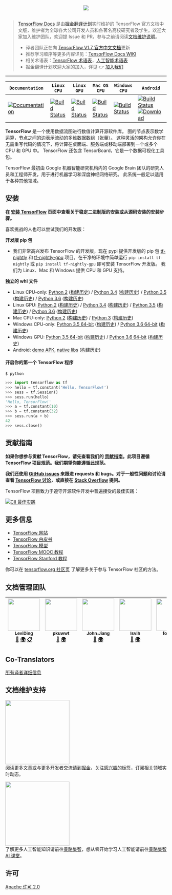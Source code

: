 <div align="center">
  <img src="https://www.tensorflow.org/images/tf_logo_transp.png"><br><br>
</div>

> [TensorFlow Docs](https://github.com/xitu/tensorflow-docs) 是由[掘金翻译计划](https://github.com/xitu/gold-miner)实时维护的 TensorFlow 官方文档中文版，维护者为全球各大公司开发人员和各著名高校研究者及学生。欢迎大家加入维护团队，欢迎提 Issue 和 PR，参与之前请阅读[文档维护说明](https://github.com/xitu/tensorflow-docs/wiki#%E6%96%87%E6%A1%A3%E7%BB%B4%E6%8A%A4%E8%A7%84%E8%8C%83)。
>
> - 译者团队正在向 [TensorFlow V1.7 官方中文文档](https://github.com/xitu/tensorflow-docs)更新
> - 推荐学习顺序等更多内容详见：[TensorFlow Docs WIKI](https://github.com/xitu/tensorflow-docs/wiki)
> - 相关术语表：[TensorFlow 术语表](https://github.com/xitu/tensorflow-docs/wiki/TensorFlow-%E6%9C%AF%E8%AF%AD%E8%A1%A8)，[人工智能术语表](https://github.com/xitu/tensorflow-docs/wiki#%E6%9C%AF%E8%AF%AD%E8%A1%A8)
> - 掘金翻译计划欢迎大家的加入，详见 👉 [加入我们](https://github.com/xitu/gold-miner)

---

| **`Documentation`** | **`Linux CPU`** | **`Linux GPU`** | **`Mac OS CPU`** | **`Windows CPU`** | **`Android`** |
|-----------------|---------------------|------------------|-------------------|---------------|---------------|
| [![Documentation](https://img.shields.io/badge/api-reference-blue.svg)](https://www.tensorflow.org/api_docs/) | [![Build Status](https://ci.tensorflow.org/buildStatus/icon?job=tensorflow-master-cpu)](https://ci.tensorflow.org/job/tensorflow-master-cpu) | [![Build Status](https://ci.tensorflow.org/buildStatus/icon?job=tensorflow-master-linux-gpu)](https://ci.tensorflow.org/job/tensorflow-master-linux-gpu) | [![Build Status](https://ci.tensorflow.org/buildStatus/icon?job=tensorflow-master-mac)](https://ci.tensorflow.org/job/tensorflow-master-mac) | [![Build Status](https://ci.tensorflow.org/buildStatus/icon?job=tensorflow-master-win-cmake-py)](https://ci.tensorflow.org/job/tensorflow-master-win-cmake-py) | [![Build Status](https://ci.tensorflow.org/buildStatus/icon?job=tensorflow-master-android)](https://ci.tensorflow.org/job/tensorflow-master-android) [ ![Download](https://api.bintray.com/packages/google/tensorflow/tensorflow/images/download.svg) ](https://bintray.com/google/tensorflow/tensorflow/_latestVersion)

**TensorFlow** 是一个使用数据流图进行数值计算开源软件库。
图的节点表示数学运算，节点之间的边表示流动的多维数据数组（张量）。
这种灵活的架构允许你在无需重写代码的情况下，将计算在桌面端、服务端或移动端部署到一个或多个 CPU 和 GPU 中。
TensorFlow 还包含 TensorBoard，它是一个数据可视化工具包。

TensorFlow 最初由 Google 机器智能研究机构内的 
Google Brain 团队的研究人员和工程师开发，用于进行机器学习和深度神经网络研究。
此系统一般足以适用于各种其他领域。

## 安装

**在 [安装 TensorFlow](https://www.tensorflow.org/get_started/os_setup.html) 页面中查看关于稳定二进制版的安装或从源码安装的安装步骤。**

喜欢挑战的人也可以尝试我们的开发版：

**开发版 pip 包**
* 我们非常高兴发布 TensorFlow 的开发版，现在 pypi 提供开发版的 pip 包 [tf-nightly](https://pypi.python.org/pypi/tf-nightly) 和
  [tf-nightly-gpu](https://pypi.python.org/pypi/tf-nightly-gpu) 项目。在干净的环境中简单运行 `pip install tf-nightly` 或 `pip install tf-nightly-gpu` 即可安装 TensorFlow 开发版。 我们为 Linux、Mac 和 Windows 提供  CPU 和 GPU 支持。


**独立的 whl 文件**
* Linux CPU-only: [Python 2](https://ci.tensorflow.org/view/tf-nightly/job/tf-nightly-linux/TF_BUILD_IS_OPT=OPT,TF_BUILD_IS_PIP=PIP,TF_BUILD_PYTHON_VERSION=PYTHON2,label=cpu-slave/lastSuccessfulBuild/artifact/pip_test/whl/tf_nightly-1.head-cp27-none-linux_x86_64.whl) ([构建历史](https://ci.tensorflow.org/view/tf-nightly/job/tf-nightly-linux/TF_BUILD_IS_OPT=OPT,TF_BUILD_IS_PIP=PIP,TF_BUILD_PYTHON_VERSION=PYTHON2,label=cpu-slave/)) / [Python 3.4](https://ci.tensorflow.org/view/tf-nightly/job/tf-nightly-linux/TF_BUILD_IS_OPT=OPT,TF_BUILD_IS_PIP=PIP,TF_BUILD_PYTHON_VERSION=PYTHON3,label=cpu-slave/lastSuccessfulBuild/artifact/pip_test/whl/tf_nightly-1.head-cp34-cp34m-linux_x86_64.whl) ([构建历史](https://ci.tensorflow.org/view/tf-nightly/job/tf-nightly-linux/TF_BUILD_IS_OPT=OPT,TF_BUILD_IS_PIP=PIP,TF_BUILD_PYTHON_VERSION=PYTHON3,label=cpu-slave/)) / [Python 3.5](https://ci.tensorflow.org/view/tf-nightly/job/tf-nightly-linux/TF_BUILD_IS_OPT=OPT,TF_BUILD_IS_PIP=PIP,TF_BUILD_PYTHON_VERSION=PYTHON3.5,label=cpu-slave/lastSuccessfulBuild/artifact/pip_test/whl/tf_nightly-1.head-cp35-cp35m-linux_x86_64.whl) ([构建历史](https://ci.tensorflow.org/view/tf-nightly/job/tf-nightly-linux/TF_BUILD_IS_OPT=OPT,TF_BUILD_IS_PIP=PIP,TF_BUILD_PYTHON_VERSION=PYTHON3.5,label=cpu-slave/)) / [Python 3.6](http://ci.tensorflow.org/view/tf-nightly/job/tf-nightly-linux/TF_BUILD_IS_OPT=OPT,TF_BUILD_IS_PIP=PIP,TF_BUILD_PYTHON_VERSION=PYTHON3.6,label=cpu-slave/lastSuccessfulBuild/artifact/pip_test/whl/tf_nightly-1.head-cp36-cp36m-linux_x86_64.whl) ([构建历史](https://ci.tensorflow.org/view/tf-nightly/job/tf-nightly-linux/TF_BUILD_IS_OPT=OPT,TF_BUILD_IS_PIP=PIP,TF_BUILD_PYTHON_VERSION=PYTHON3.6,label=cpu-slave/))
* Linux GPU: [Python 2](https://ci.tensorflow.org/view/tf-nightly/job/tf-nightly-linux/TF_BUILD_IS_OPT=OPT,TF_BUILD_IS_PIP=PIP,TF_BUILD_PYTHON_VERSION=PYTHON2,label=gpu-linux/42/artifact/pip_test/whl/tf_nightly_gpu-1.head-cp27-none-linux_x86_64.whl) ([构建历史](https://ci.tensorflow.org/view/tf-nightly/job/tf-nightly-linux/TF_BUILD_IS_OPT=OPT,TF_BUILD_IS_PIP=PIP,TF_BUILD_PYTHON_VERSION=PYTHON2,label=gpu-linux/)) / [Python 3.4](https://ci.tensorflow.org/view/tf-nightly/job/tf-nightly-linux/TF_BUILD_IS_OPT=OPT,TF_BUILD_IS_PIP=PIP,TF_BUILD_PYTHON_VERSION=PYTHON3,label=gpu-linux/lastSuccessfulBuild/artifact/pip_test/whl/tf_nightly_gpu-1.head-cp34-cp34m-linux_x86_64.whl) ([构建历史](https://ci.tensorflow.org/view/tf-nightly/job/tf-nightly-linux/TF_BUILD_IS_OPT=OPT,TF_BUILD_IS_PIP=PIP,TF_BUILD_PYTHON_VERSION=PYTHON3,label=gpu-linux/)) / [Python 3.5](https://ci.tensorflow.org/view/tf-nightly/job/tf-nightly-linux/TF_BUILD_IS_OPT=OPT,TF_BUILD_IS_PIP=PIP,TF_BUILD_PYTHON_VERSION=PYTHON3.5,label=gpu-linux/lastSuccessfulBuild/artifact/pip_test/whl/tf_nightly_gpu-1.head-cp35-cp35m-linux_x86_64.whl) ([构建历史](https://ci.tensorflow.org/view/tf-nightly/job/tf-nightly-linux/TF_BUILD_IS_OPT=OPT,TF_BUILD_IS_PIP=PIP,TF_BUILD_PYTHON_VERSION=PYTHON3.5,label=gpu-linux/)) / [Python 3.6](http://ci.tensorflow.org/view/tf-nightly/job/tf-nightly-linux/TF_BUILD_IS_OPT=OPT,TF_BUILD_IS_PIP=PIP,TF_BUILD_PYTHON_VERSION=PYTHON3.6,label=gpu-linux/lastSuccessfulBuild/artifact/pip_test/whl/tf_nightly_gpu-1.head-cp36-cp36m-linux_x86_64.whl) ([构建历史](https://ci.tensorflow.org/view/tf-nightly/job/tf-nightly-linux/TF_BUILD_IS_OPT=OPT,TF_BUILD_IS_PIP=PIP,TF_BUILD_PYTHON_VERSION=PYTHON3.6,label=gpu-linux/))
* Mac CPU-only: [Python 2](https://ci.tensorflow.org/view/tf-nightly/job/tf-nightly-mac/TF_BUILD_IS_OPT=OPT,TF_BUILD_IS_PIP=PIP,TF_BUILD_PYTHON_VERSION=PYTHON2,label=mac-slave/lastSuccessfulBuild/artifact/pip_test/whl/tf_nightly-1.head-py2-none-any.whl) ([构建历史](https://ci.tensorflow.org/view/tf-nightly/job/tf-nightly-mac/TF_BUILD_IS_OPT=OPT,TF_BUILD_IS_PIP=PIP,TF_BUILD_PYTHON_VERSION=PYTHON2,label=mac-slave/)) / [Python 3](https://ci.tensorflow.org/view/tf-nightly/job/tf-nightly-mac/TF_BUILD_IS_OPT=OPT,TF_BUILD_IS_PIP=PIP,TF_BUILD_PYTHON_VERSION=PYTHON3,label=mac-slave/lastSuccessfulBuild/artifact/pip_test/whl/tf_nightly-1.head-py3-none-any.whl) ([构建历史](https://ci.tensorflow.org/view/tf-nightly/job/tf-nightly-mac/TF_BUILD_IS_OPT=OPT,TF_BUILD_IS_PIP=PIP,TF_BUILD_PYTHON_VERSION=PYTHON3,label=mac-slave/))
* Windows CPU-only: [Python 3.5 64-bit](https://ci.tensorflow.org/view/tf-nightly/job/tf-nightly-windows/M=windows,PY=35/lastSuccessfulBuild/artifact/cmake_build/tf_python/dist/tf_nightly-1.head-cp35-cp35m-win_amd64.whl) ([构建历史](https://ci.tensorflow.org/view/tf-nightly/job/tf-nightly-windows/M=windows,PY=35/)) / [Python 3.6 64-bit](https://ci.tensorflow.org/view/tf-nightly/job/tf-nightly-windows/M=windows,PY=36/lastSuccessfulBuild/artifact/cmake_build/tf_python/dist/tf_nightly-1.head-cp36-cp36m-win_amd64.whl) ([构建历史](https://ci.tensorflow.org/view/tf-nightly/job/tf-nightly-windows/M=windows,PY=36/))
* Windows GPU: [Python 3.5 64-bit](https://ci.tensorflow.org/view/tf-nightly/job/tf-nightly-windows/M=windows-gpu,PY=35/lastSuccessfulBuild/artifact/cmake_build/tf_python/dist/tf_nightly_gpu-1.head-cp35-cp35m-win_amd64.whl) ([构建历史](https://ci.tensorflow.org/view/tf-nightly/job/tf-nightly-windows/M=windows-gpu,PY=35/)) / [Python 3.6 64-bit](https://ci.tensorflow.org/view/tf-nightly/job/tf-nightly-windows/M=windows-gpu,PY=36/lastSuccessfulBuild/artifact/cmake_build/tf_python/dist/tf_nightly_gpu-1.head-cp36-cp36m-win_amd64.whl) ([构建历史](https://ci.tensorflow.org/view/tf-nightly/job/tf-nightly-windows/M=windows-gpu,PY=36/))
* Android: [demo APK](https://ci.tensorflow.org/view/Nightly/job/nightly-android/lastSuccessfulBuild/artifact/out/tensorflow_demo.apk), [native libs](https://ci.tensorflow.org/view/Nightly/job/nightly-android/lastSuccessfulBuild/artifact/out/native/)
  ([构建历史](https://ci.tensorflow.org/view/Nightly/job/nightly-android/))

#### 开启你的第一个 TensorFlow 程序

```shell
$ python
```
```python
>>> import tensorflow as tf
>>> hello = tf.constant('Hello, TensorFlow!')
>>> sess = tf.Session()
>>> sess.run(hello)
'Hello, TensorFlow!'
>>> a = tf.constant(10)
>>> b = tf.constant(32)
>>> sess.run(a + b)
42
>>> sess.close()
```

## 贡献指南

**如果你想参与贡献 TensorFlow，请先查看我们的 [贡献指南](CONTRIBUTING.md)。此项目遵循 TensorFlow
[项目规范](CODE_OF_CONDUCT.md)。我们期望你能遵循此规范。**

**我们还使用 [GitHub issues](https://github.com/tensorflow/tensorflow/issues) 来跟进 requests 和 bugs。对于一般性问题和讨论请查看 
[TensorFlow 讨论](https://groups.google.com/a/tensorflow.org/forum/#!forum/discuss)，或直接在 [Stack Overflow](https://stackoverflow.com/questions/tagged/tensorflow) 提问。**

TensorFlow 项目致力于遵守开源软件开发中普遍接受的最佳实践：

[![CII 最佳实践](https://bestpractices.coreinfrastructure.org/projects/1486/badge)](https://bestpractices.coreinfrastructure.org/projects/1486)

## 更多信息

* [TensorFlow 网站](https://www.tensorflow.org)
* [TensorFlow 白皮书](https://www.tensorflow.org/about/bib)
* [TensorFlow 模型](https://github.com/tensorflow/models)
* [TensorFlow MOOC 教程](https://www.udacity.com/course/deep-learning--ud730)
* [TensorFlow Stanford 教程](https://web.stanford.edu/class/cs20si)

你可以在 [tensorflow.org 社区页](https://www.tensorflow.org/community) 了解更多关于参与 TensorFlow 社区的方法。

## 文档管理团队

<!-- ALL-CONTRIBUTORS-LIST:START - Do not remove or modify this section -->
| [<img src="https://avatars0.githubusercontent.com/u/26959437?s=460&v=4" width="100px;"/><br /><sub>LeviDing</sub>](https://github.com/leviding)<br />[👀](#review-leviding "Reviewed Pull Requests") [🌍](#translation-leviding "Translation") [📋](#eventOrganizing-leviding "Event Organizing") | [<img src="https://avatars0.githubusercontent.com/u/4813445?s=460&v=4" width="100px;"/><br /><sub>pkuwwt</sub>](https://github.com/pkuwwt)<br />[👀](#review-pkuwwt "Reviewed Pull Requests") [🌍](#translation-pkuwwt "Translation") | [<img src="https://avatars1.githubusercontent.com/u/6165782?s=460&v=4" width="100px;"/><br /><sub>John Jiang</sub>](https://github.com/JohnJiangLA)<br />[👀](#review-JohnJiangLA "Reviewed Pull Requests") [🌍](#translation-JohnJiangLA "Translation") | [<img src="https://avatars2.githubusercontent.com/u/5164225?s=460&v=4" width="100px;"/><br /><sub>lsvih</sub>](https://github.com/lsvih)<br />[👀](#review-lsvih "Reviewed Pull Requests") [🌍](#translation-lsvih "Translation") | [<img src="https://avatars3.githubusercontent.com/u/9419075?s=460&v=4" width="100px;"/><br /><sub>foxxnuaa</sub>](https://github.com/foxxnuaa)<br />[👀](#review-foxxnuaa "Reviewed Pull Requests") [🌍](#translation-foxxnuaa "Translation") | [<img src="https://avatars0.githubusercontent.com/u/5498964?s=460&v=4" width="100px;"/><br /><sub>changkun</sub>](https://github.com/changkun)<br />[👀](#review-changkun "Reviewed Pull Requests") [🌍](#translation-changkun "Translation") |
|:-:|:-:|:-:|:-:|:-:|:-:|
<!-- ALL-CONTRIBUTORS-LIST:END -->

## Co-Translators

[所有译者详细信息](https://github.com/xitu/tensorflow-docs/graphs/contributors)

## 文档维护支持

[<img src="https://user-images.githubusercontent.com/26959437/37653530-37bd3cde-2c7a-11e8-98d0-749a59194c22.png" width="200px;"/>](https://juejin.im)<br />阅读更多文章或与更多开发者交流请到[掘金](https://juejin.im)，关注[感兴趣的标签](https://juejin.im/subscribe/all)，订阅相关领域实时动态。

[<img src="https://user-images.githubusercontent.com/26959437/37953025-3fa103ae-31d4-11e8-9e55-136b05d7cb96.jpg" width="200px;"/>](https://jizhi.im/index)<br />了解更多人工智能知识请前往[景略集智](https://jizhi.im/index)，想从零开始学习人工智能请前往[景略集智 AI 课堂](https://h5.youzan.com/v2/showcase/homepage?alias=U5eAeeuRD2)。

## 许可

[Apache 许可 2.0](LICENSE)
